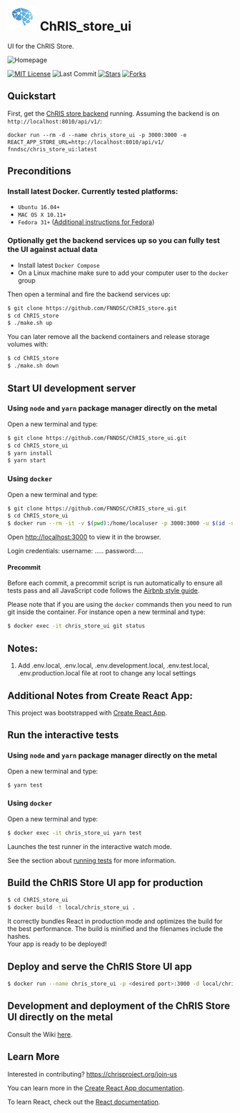 # ![ChRIS logo](https://github.com/FNNDSC/ChRIS_ultron_backEnd/blob/master/docs/assets/logo_chris.png) ChRIS_store_ui

UI for the ChRIS Store.

![Homepage](../assets/home.png?raw=true)

[![MIT License][license-badge]](LICENSE)
![Last Commit][last-commit-badge]
[![Stars][stars-badge]][repo-link]
[![Forks][forks-badge]][repo-link]

## Quickstart

First, get the [ChRIS store backend](https://github.com/FNNDSC/ChRIS_store)
running. Assuming the backend is on `http://localhost:8010/api/v1/`:

```shell
docker run --rm -d --name chris_store_ui -p 3000:3000 -e REACT_APP_STORE_URL=http://localhost:8010/api/v1/ fnndsc/chris_store_ui:latest
```

## Preconditions

### Install latest Docker. Currently tested platforms:
* ``Ubuntu 16.04+``
* ``MAC OS X 10.11+``
* ``Fedora 31+`` ([Additional instructions for Fedora](https://github.com/mairin/ChRIS_store/wiki/Getting-the-ChRIS-Store-to-work-on-Fedora))

### Optionally get the backend services up so you can fully test the UI against actual data
* Install latest ``Docker Compose``
* On a Linux machine make sure to add your computer user to the ``docker`` group

Then open a terminal and fire the backend services up:
```bash
$ git clone https://github.com/FNNDSC/ChRIS_store.git
$ cd ChRIS_store
$ ./make.sh up
```

You can later remove all the backend containers and release storage volumes with:
```bash
$ cd ChRIS_store
$ ./make.sh down
```


## Start UI development server

### Using ``node`` and ``yarn`` package manager directly on the metal

Open a new terminal and type:
```bash
$ git clone https://github.com/FNNDSC/ChRIS_store_ui.git
$ cd ChRIS_store_ui
$ yarn install
$ yarn start
```

### Using `docker`
Open a new terminal and type:
```bash
$ git clone https://github.com/FNNDSC/ChRIS_store_ui.git
$ cd ChRIS_store_ui
$ docker run --rm -it -v $(pwd):/home/localuser -p 3000:3000 -u $(id -u):$(id -g) --name chris_store_ui fnndsc/chris_store_ui:dev
```

Open [http://localhost:3000](http://localhost:3000) to view it in the browser.

Login credentials: 
username: .....
password:....

#### Precommit

Before each commit, a precommit script is run automatically to ensure all tests pass and all JavaScript code follows the [Airbnb style guide][airbnb-style].

Please note that if you are using the ``docker`` commands then you need to run git inside the container. For instance open a new terminal and type:
```bash
$ docker exec -it chris_store_ui git status
```

## Notes:
1. Add .env.local, .env.local, .env.development.local, .env.test.local, .env.production.local file at root to change any local settings


## Additional Notes from Create React App:
This project was bootstrapped with [Create React App](https://github.com/facebook/create-react-app).


## Run the interactive tests

### Using ``node`` and ``yarn`` package manager directly on the metal

Open a new terminal and type:
```bash
$ yarn test
```

### Using `docker`

Open a new terminal and type:
```bash
$ docker exec -it chris_store_ui yarn test
```

Launches the test runner in the interactive watch mode.<br>

See the section about [running tests](https://facebook.github.io/create-react-app/docs/running-tests) for more information.


## Build the ChRIS Store UI app for production

```bash
$ cd ChRIS_store_ui
$ docker build -t local/chris_store_ui .
```
It correctly bundles React in production mode and optimizes the build for the best performance.
The build is minified and the filenames include the hashes.<br>
Your app is ready to be deployed!


## Deploy and serve the ChRIS Store UI app

```bash
$ docker run --name chris_store_ui -p <desired port>:3000 -d local/chris_store_ui
```


## Development and deployment of the ChRIS Store UI directly on the metal

Consult the Wiki [here](https://github.com/FNNDSC/ChRIS_store_ui/wiki).


## Learn More

Interested in contributing? https://chrisproject.org/join-us

You can learn more in the [Create React App documentation](https://facebook.github.io/create-react-app/docs/getting-started).

To learn React, check out the [React documentation](https://reactjs.org/).

[repo-link]: https://github.com/FNNDSC/ChRIS_store_ui
[airbnb-style]: https://github.com/airbnb/javascript
[license-badge]: https://img.shields.io/github/license/fnndsc/chris_store_ui.svg
[stars-badge]: https://img.shields.io/github/stars/fnndsc/chris_store_ui.svg?style=social&label=Stars
[last-commit-badge]: https://img.shields.io/github/last-commit/fnndsc/chris_store_ui.svg
[forks-badge]: https://img.shields.io/github/forks/fnndsc/chris_store_ui.svg?style=social&label=Fork
